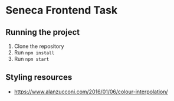 # Seneca Frontend Task

## Running the project

1. Clone the repository
2. Run `npm install`
3. Run `npm start`

## Styling resources
- https://www.alanzucconi.com/2016/01/06/colour-interpolation/
